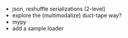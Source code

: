 - json, reshuffle serializations (2-level)
- explore the (multimodalize) duct-tape way?
- mypy
- add a sample loader
